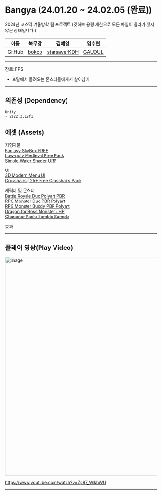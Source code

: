 # Bangya (24.01.20 ~ 24.02.05 (완료))
2024년 코스믹 겨울방학 팀 프로젝트
(깃허브 용량 제한으로 모든 파일이 올라가 있지 않은 상태입니다.)

| 이름 | 복무창                                  | 김예영                                                | 임수현                                     |  
| --- | --------------------------------------- | ------------------------------------------           | ------------------------------------------ |  
|GitHub| [bokob](https://github.com/bokob)      | [starsaverKDH](https://github.com/starsaverKDH)      | [GAUDUL](https://github.com/GAUDUL) |  
___  

장르: FPS
- 포탈에서 몰려오는 몬스터들에게서 살아남기  
___
## 의존성 (Dependency)
```
Unity
- 2022.3.18f1
```
  
## 에셋 (Assets)
지형지물  
[Fantasy SkyBox FREE](https://assetstore.unity.com/packages/2d/textures-materials/sky/fantasy-skybox-free-18353)  
[Low-poly Medieval Free Pack](https://assetstore.unity.com/packages/3d/environments/low-poly-medieval-free-pack-253520)  
[Simple Water Shader URP](https://assetstore.unity.com/packages/2d/textures-materials/water/simple-water-shader-urp-191449)  

UI  
[3D Modern Menu UI](https://assetstore.unity.com/packages/tools/gui/3d-modern-menu-ui-116144)  
[Crosshairs | 25+ Free Crosshairs Pack](https://assetstore.unity.com/packages/2d/gui/icons/crosshairs-25-free-crosshairs-pack-216732)

캐릭터 및 몬스터  
[Battle Royale Duo Polyart PBR](https://assetstore.unity.com/packages/3d/characters/humanoids/battle-royale-duo-polyart-pbr-185080)  
[RPG Monster Duo PBR Polyart](https://assetstore.unity.com/packages/3d/characters/creatures/rpg-monster-duo-pbr-polyart-157762)  
[RPG Monster Buddy PBR Polyart](https://assetstore.unity.com/packages/3d/characters/creatures/rpg-monster-buddy-pbr-polyart-253961)  
[Dragon for Boss Monster : HP](https://assetstore.unity.com/packages/3d/characters/creatures/dragon-for-boss-monster-hp-79398)  
[Character Pack: Zombie Sample](https://assetstore.unity.com/packages/3d/characters/humanoids/fantasy/character-pack-zombie-sample-131604)  

효과  

___  
## 플레이 영상(Play Video)  
<img width="723" alt="image" src="https://github.com/CBNU-COSMIC/Bangya/assets/85085804/fe4838bb-2e2a-4143-aa9b-5be562ef6bf6">  

https://www.youtube.com/watch?v=Zp87_WlkhWU
___   
